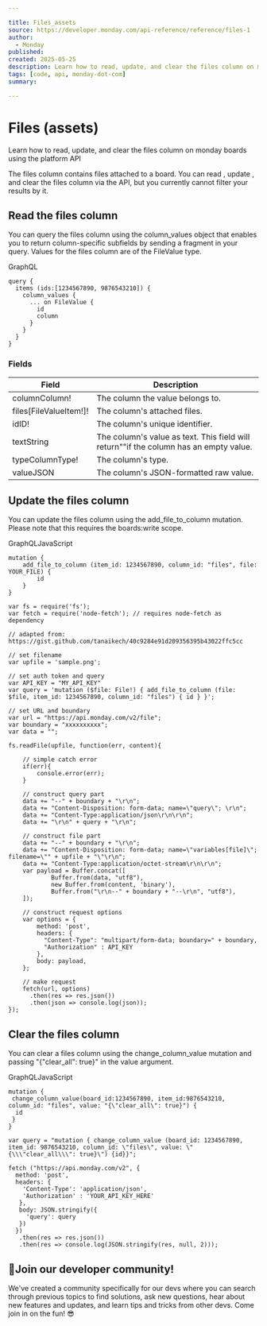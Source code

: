 ```yaml
---

title: Files_assets
source: https://developer.monday.com/api-reference/reference/files-1
author:
  - Monday
published:
created: 2025-05-25
description: Learn how to read, update, and clear the files column on monday boards using the platform API
tags: [code, api, monday-dot-com]
summary:

---
```


# Files (assets)

Learn how to read, update, and clear the files column on monday boards using the platform API

The files column contains files attached to a board. You can read , update , and clear the files column via the API, but you currently cannot filter your results by it.

## Read the files column

You can query the files column using the column_values object that enables you to return column-specific subfields by sending a fragment in your query.  Values for the files column are of the FileValue type.

GraphQL
```
query {
  items (ids:[1234567890, 9876543210]) {
    column_values {
      ... on FileValue {
        id
        column
      }
    }
  }
}
```

### Fields

Field | Description
--- | ---
columnColumn! | The column the value belongs to.
files[FileValueItem!]! | The column's attached files.
idID! | The column's unique identifier.
textString | The column's value as text. This field will return""if the column has an empty value.
typeColumnType! | The column's type.
valueJSON | The column's JSON-formatted raw value.

## Update the files column

You can update the files column using the add_file_to_column mutation. Please note that this requires the boards:write scope.

GraphQLJavaScript
```
mutation {
    add_file_to_column (item_id: 1234567890, column_id: "files", file: YOUR_FILE) {
        id
    }
}
```

```
var fs = require('fs');
var fetch = require('node-fetch'); // requires node-fetch as dependency

// adapted from: https://gist.github.com/tanaikech/40c9284e91d209356395b43022ffc5cc

// set filename
var upfile = 'sample.png';

// set auth token and query
var API_KEY = "MY_API_KEY"
var query = 'mutation ($file: File!) { add_file_to_column (file: $file, item_id: 1234567890, column_id: "files") { id } }';

// set URL and boundary
var url = "https://api.monday.com/v2/file";
var boundary = "xxxxxxxxxx";
var data = "";

fs.readFile(upfile, function(err, content){

    // simple catch error
    if(err){
        console.error(err);
    }

    // construct query part
    data += "--" + boundary + "\r\n";
    data += "Content-Disposition: form-data; name=\"query\"; \r\n";
    data += "Content-Type:application/json\r\n\r\n";
    data += "\r\n" + query + "\r\n";

    // construct file part
    data += "--" + boundary + "\r\n";
    data += "Content-Disposition: form-data; name=\"variables[file]\"; filename=\"" + upfile + "\"\r\n";
    data += "Content-Type:application/octet-stream\r\n\r\n";
    var payload = Buffer.concat([
            Buffer.from(data, "utf8"),
            new Buffer.from(content, 'binary'),
            Buffer.from("\r\n--" + boundary + "--\r\n", "utf8"),
    ]);

    // construct request options
    var options = {
        method: 'post',
        headers: {
          "Content-Type": "multipart/form-data; boundary=" + boundary,
          "Authorization" : API_KEY
        },
        body: payload,
    };

    // make request
    fetch(url, options)
      .then(res => res.json())
      .then(json => console.log(json));
});
```

## Clear the files column

You can clear a files column using the change_column_value mutation and passing "{\"clear_all\": true}" in the value argument.

GraphQLJavaScript
```
mutation {
 change_column_value(board_id:1234567890, item_id:9876543210, column_id: "files", value: "{\"clear_all\": true}") {
  id
 }
}
```

```
var query = "mutation { change_column_value (board_id: 1234567890, item_id: 9876543210, column_id: \"files\", value: \"{\\\"clear_all\\\": true}\") {id}}";

fetch ("https://api.monday.com/v2", {
  method: 'post',
  headers: {
    'Content-Type': 'application/json',
    'Authorization' : 'YOUR_API_KEY_HERE'
   },
   body: JSON.stringify({
     'query': query
   })
  })
   .then(res => res.json())
   .then(res => console.log(JSON.stringify(res, null, 2)));
```

## 📘Join our developer community!

We've created a community specifically for our devs where you can search through previous topics to find solutions, ask new questions, hear about new features and updates, and learn tips and tricks from other devs. Come join in on the fun! 😎
